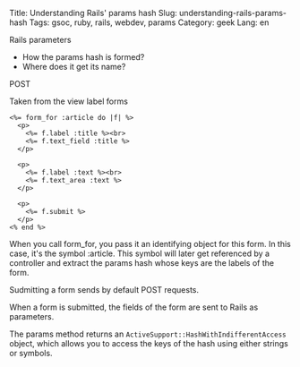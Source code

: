 Title: Understanding Rails' params hash
Slug: understanding-rails-params-hash
Tags: gsoc, ruby, rails, webdev, params
Category: geek
Lang: en


Rails parameters

- How the params hash is formed?
- Where does it get its name?

POST

Taken from the view label forms

```
<%= form_for :article do |f| %>
  <p>
    <%= f.label :title %><br>
    <%= f.text_field :title %>
  </p>
 
  <p>
    <%= f.label :text %><br>
    <%= f.text_area :text %>
  </p>
 
  <p>
    <%= f.submit %>
  </p>
<% end %>
```

When you call form_for, you pass it an identifying object for this form. 
In this case, it's the symbol :article. This symbol will later get 
referenced by a controller and extract the params hash whose keys are the 
labels of the form.

Sudmitting a form sends by default POST requests.

When a form is submitted, the fields of the form are sent to Rails as parameters. 

The params method returns an `ActiveSupport::HashWithIndifferentAccess`
object, which allows you to access the keys of the hash using either
strings or symbols.